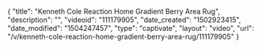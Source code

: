 {
    "title": "Kenneth Cole Reaction Home Gradient Berry Area Rug",
    "description": "",
    "videoid": "111179905",
    "date_created": "1502923415",
    "date_modified": "1504247457",
    "type": "captivate",
    "layout": "video",
    "url": "\/v\/kenneth-cole-reaction-home-gradient-berry-area-rug\/111179905"
}